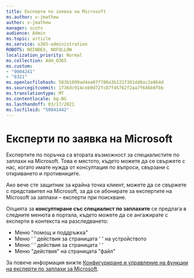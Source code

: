 ```yaml
---
title: Експерти по заявка на Microsoft
ms.author: v-jmathew
author: v-jmathew
manager: scotv
audience: Admin
ms.topic: article
ms.service: o365-administration
ROBOTS: NOINDEX, NOFOLLOW
localization_priority: Normal
ms.collection: Adm_O365
ms.custom:
- "9004241"
- "8321"
ms.openlocfilehash: 583b1099ad4ea07f780a3b122f381dd0ac2e864d
ms.sourcegitcommit: 1736dc914ceb9d72fc87f45762f2aa7f646b8fbb
ms.translationtype: MT
ms.contentlocale: bg-BG
ms.lasthandoff: 03/17/2021
ms.locfileid: "50841442"
---
```

# <a name="microsoft-threat-experts---experts-on-demand"></a>Експерти по заявка на Microsoft

Експертите по поръчка са втората възможност за специалистите по заплахи на Microsoft. Това е мястото, където можете да се свържете с нас, когато имате нужда от консултация по въпроси, свързани с откриването и противниците.

Ако вече сте защитник за крайна точка клиент, можете да се свържете с представител на Microsoft, за да се абонирате за експертите на Microsoft за заплахи – експерти при поискване.

Опцията за **консултиране със специалист по заплахите** се предлага в следните менюта в портала, където можете да се ангажирате с експерти в контекста на разследването:

- Меню "помощ и поддръжка"
- Меню ' ' действия за страницата ' ' на устройството
- Меню ' ' действия за страницата ' '
- Меню "действия" на страницата "файл"

За повече информация вижте [Конфигуриране и управление на функции на експерти по заплахи за Microsoft](https://docs.microsoft.com/windows/security/threat-protection/microsoft-defender-atp/configure-microsoft-threat-experts).
